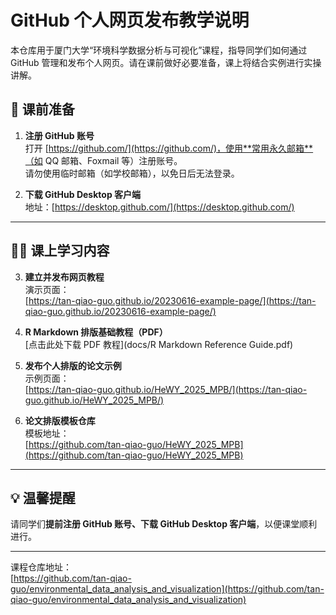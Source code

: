 # GitHub 个人网页发布教学说明

本仓库用于厦门大学“环境科学数据分析与可视化”课程，指导同学们如何通过 GitHub 管理和发布个人网页。请在课前做好必要准备，课上将结合实例进行实操讲解。


## 🧾 课前准备

1. **注册 GitHub 账号**  
   打开 [https://github.com/](https://github.com/)，使用**常用永久邮箱**（如 QQ 邮箱、Foxmail 等）注册账号。  
   请勿使用临时邮箱（如学校邮箱），以免日后无法登录。

2. **下载 GitHub Desktop 客户端**  
   地址：[https://desktop.github.com/](https://desktop.github.com/)

---

## 🧑‍🏫 课上学习内容

3. **建立并发布网页教程**  
   演示页面：  
   [https://tan-qiao-guo.github.io/20230616-example-page/](https://tan-qiao-guo.github.io/20230616-example-page/)

4. **R Markdown 排版基础教程（PDF）**  
   [点击此处下载 PDF 教程](docs/R Markdown Reference Guide.pdf)
   
5. **发布个人排版的论文示例**  
   示例页面：  
   [https://tan-qiao-guo.github.io/HeWY_2025_MPB/](https://tan-qiao-guo.github.io/HeWY_2025_MPB/)

6. **论文排版模板仓库**  
   模板地址：  
   [https://github.com/tan-qiao-guo/HeWY_2025_MPB](https://github.com/tan-qiao-guo/HeWY_2025_MPB)


---

## 💡 温馨提醒

请同学们**提前注册 GitHub 账号、下载 GitHub Desktop 客户端**，以便课堂顺利进行。

---

课程仓库地址：  
[https://github.com/tan-qiao-guo/environmental_data_analysis_and_visualization](https://github.com/tan-qiao-guo/environmental_data_analysis_and_visualization)

